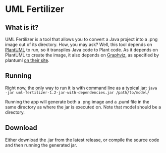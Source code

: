 # UML Fertilizer

## What is it?

UML Fertilizer is a tool that allows you to convert a Java project into a .png image out of its directory. How, you may ask? Well, this tool depends on [PlantUML](https://github.com/plantuml/plantuml) to run, so it transpiles Java code to Plant code. As it depends on PlantUML to create the image, it also depends on [Graphviz](https://www.graphviz.org/), as specified by plantuml [on their site](http://plantuml.com/starting).

## Running

Right now, the only way to run it is with command line as a typical jar:
```java -jar uml-fertilizer-1.2-jar-with-dependencies.jar /path/to/model/```

Running the app will generate both a .png image and a .puml file in the same directory as where the jar is executed on. Note that model should be a directory.

## Download

Either download the .jar from the latest release, or compile the source code and then running the generated jar.
